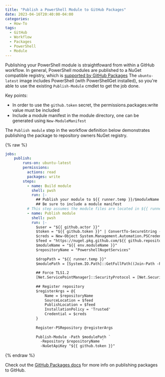 ```yaml
---
title: "Publish a PowerShell Module to GitHub Packages"
date: 2023-04-16T20:40:00-04:00
categories:
  - How-To
tags:
  - GitHub
  - Workflow
  - Packages
  - PowerShell
  - Module
---
```


Publishing your PowerShell module is straightfoward from within a GitHub workflow. In general, PowerShell modules are published to a NuGet compatible registry, which is [supported by GitHub Packages](https://docs.github.com/en/packages/working-with-a-github-packages-registry/working-with-the-nuget-registry) The `ubuntu-latest` image includes PowerShell (with PowerShellGet installed), so you're able to use the existing `Publish-Module` cmdlet to get the job done.

Key points:
  * In order to use the `github.token` secret, the permissions.packages:write value must be included
  * Include a module manifest in the module directory, one can be generated using `New-ModuleManifest`

The `Publish module` step in the workflow definition below demonstrates publishing the package to repository owners NuGet registry.

{% raw %}
```yml
jobs:
    publish:
        runs-on: ubuntu-latest
        permissions:
          actions: read
          packages: write
        steps:
          - name: Build module
            shell: pwsh
            run: |-
              ## Publish your module to ${{ runner.temp }}/$moduleName
              ## Be sure to include a module manifest
          # This step assumes the module files are located in ${{ runner.temp }}
          - name: Publish module
            shell: pwsh
            run: |-
              $user = "${{ github.actor }}"
              $token = "${{ github.token }}" | ConvertTo-SecureString -AsPlainText -Force
              $creds = New-Object System.Management.Automation.PSCredential -ArgumentList @($user, $token)
              $feed = "https://nuget.pkg.github.com/${{ github.repository_owner }}/index.json"
              $moduleName = "${{ env.moduleName }}"
              $repositoryName = "PowershellNugetServices"
              
              $dropPath = "${{ runner.temp }}"
              $modulePath = [System.IO.Path]::GetFullPath((Join-Path -Path $dropPath -ChildPath $moduleName))
              
              ## Force TLS1.2
              [Net.ServicePointManager]::SecurityProtocol = [Net.SecurityProtocolType]::Tls12
              
              ## Register repository
              $registerArgs = @{
                  Name = $repositoryName
                  SourceLocation = $feed
                  PublishLocation = $feed
                  InstallationPolicy = 'Trusted'
                  Credential = $creds
              }
              
              Register-PSRepository @registerArgs
              
              Publish-Module -Path $modulePath `
                -Repository $repositoryName `
                -NuGetApiKey "${{ github.token }}"  
```
{% endraw %}

Check out the [GitHub Packages docs][github-packages-docs] for more info on publishing packages to GitHub.

[github-packages-docs]: https://docs.github.com/en/packages/learn-github-packages/introduction-to-github-packages
